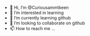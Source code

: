 - 👋 Hi, I’m @Curiousammtkeen
- 👀 I’m interested in learning
- 🌱 I’m currently learning github
- 💞️ I’m looking to collaborate on github
- 📫 How to reach me ...

<!---
Curiousammtkeen/Curiousammtkeen is a ✨ special ✨ repository because its `README.md` (this file) appears on your GitHub profile.
You can click the Preview link to take a look at your changes.
--->
